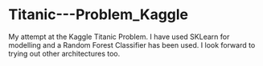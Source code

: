 # Titanic---Problem_Kaggle
My attempt at the Kaggle Titanic Problem. 
I have used SKLearn for modelling and a Random Forest Classifier has been used. 
I look forward to trying out other architectures too.
